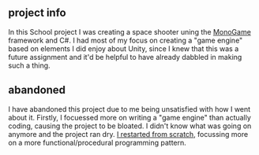 ## project info
In this School project I was creating a space shooter uning the [MonoGame](https://monogame.net/) framework and C#. I had most of my focus on creating a "game engine" based on elements I did enjoy about Unity, since I knew that this was a future assignment and it'd be helpful to have already dabbled in making such a thing.

## abandoned
I have abandoned this project due to me being unsatisfied with how I went about it. Firstly, I focuessed more on writing a "game engine" than actually coding, causing the project to be bloated. I didn't know what was going on anymore and the project ran dry.
[I restarted from scratch](https://github.com/thepigeongenerator/SpaceShooter2), focussing more on a more functional/procedural programming pattern.

